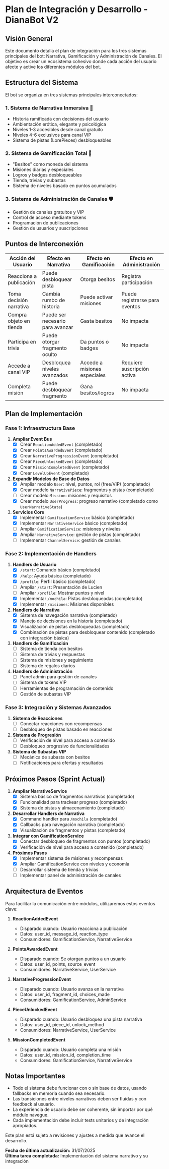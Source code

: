 # Plan de Integración y Desarrollo - DianaBot V2

## Visión General

Este documento detalla el plan de integración para los tres sistemas principales del bot: Narrativa, Gamificación y Administración de Canales. El objetivo es crear un ecosistema cohesivo donde cada acción del usuario afecte y active los diferentes módulos del bot.

## Estructura del Sistema

El bot se organiza en tres sistemas principales interconectados:

### 1. Sistema de Narrativa Inmersiva 📖
- Historia ramificada con decisiones del usuario
- Ambientación erótica, elegante y psicológica
- Niveles 1-3 accesibles desde canal gratuito
- Niveles 4-6 exclusivos para canal VIP
- Sistema de pistas (LorePieces) desbloqueables

### 2. Sistema de Gamificación Total 🎯
- "Besitos" como moneda del sistema
- Misiones diarias y especiales
- Logros y badges desbloqueables
- Tienda, trivias y subastas
- Sistema de niveles basado en puntos acumulados

### 3. Sistema de Administración de Canales 🛡️
- Gestión de canales gratuitos y VIP
- Control de acceso mediante tokens
- Programación de publicaciones
- Gestión de usuarios y suscripciones

## Puntos de Interconexión

| Acción del Usuario | Efecto en Narrativa | Efecto en Gamificación | Efecto en Administración |
|-------------------|---------------------|------------------------|--------------------------|
| Reacciona a publicación | Puede desbloquear pista | Otorga besitos | Registra participación |
| Toma decisión narrativa | Cambia rumbo de historia | Puede activar misiones | Puede registrarse para eventos |
| Compra objeto en tienda | Puede ser necesario para avanzar | Gasta besitos | No impacta |
| Participa en trivia | Puede otorgar fragmento oculto | Da puntos o badges | No impacta |
| Accede a canal VIP | Desbloquea niveles avanzados | Accede a misiones especiales | Requiere suscripción activa |
| Completa misión | Puede desbloquear fragmento | Gana besitos/logros | No impacta |

## Plan de Implementación

### Fase 1: Infraestructura Base

1. **Ampliar Event Bus**
   - [x] Crear `ReactionAddedEvent` (completado)
   - [x] Crear `PointsAwardedEvent` (completado)
   - [x] Crear `NarrativeProgressionEvent` (completado)
   - [x] Crear `PieceUnlockedEvent` (completado)
   - [x] Crear `MissionCompletedEvent` (completado)
   - [x] Crear `LevelUpEvent` (completado)

2. **Expandir Modelos de Base de Datos**
   - [x] Ampliar modelo `User`: nivel, puntos, rol (free/VIP) (completado)
   - [x] Crear modelo `NarrativePiece`: fragmentos y pistas (completado)
   - [ ] Crear modelo `Mission`: misiones y requisitos
   - [x] Crear modelo `UserProgress`: progreso narrativo (completado como `UserNarrativeState`)

3. **Servicios Core**
   - [x] Implementar `GamificationService` básico (completado)
   - [x] Implementar `NarrativeService` básico (completado)
   - [ ] Ampliar `GamificationService`: misiones y niveles
   - [x] Ampliar `NarrativeService`: gestión de pistas (completado)
   - [ ] Implementar `ChannelService`: gestión de canales

### Fase 2: Implementación de Handlers

1. **Handlers de Usuario**
   - [x] `/start`: Comando básico (completado)
   - [x] `/help`: Ayuda básica (completado)
   - [x] `/profile`: Perfil básico (completado)
   - [ ] Ampliar `/start`: Presentación de Lucien
   - [ ] Ampliar `/profile`: Mostrar puntos y nivel
   - [x] Implementar `/mochila`: Pistas desbloqueadas (completado)
   - [x] Implementar `/misiones`: Misiones disponibles

2. **Handlers de Narrativa**
   - [x] Sistema de navegación narrativa (completado)
   - [x] Manejo de decisiones en la historia (completado)
   - [x] Visualización de pistas desbloqueadas (completado)
   - [x] Combinación de pistas para desbloquear contenido (completado con integración básica)

3. **Handlers de Gamificación**
   - [ ] Sistema de tienda con besitos
   - [ ] Sistema de trivias y respuestas
   - [ ] Sistema de misiones y seguimiento
   - [ ] Sistema de regalos diarios

4. **Handlers de Administración**
   - [ ] Panel admin para gestión de canales
   - [ ] Sistema de tokens VIP
   - [ ] Herramientas de programación de contenido
   - [ ] Gestión de subastas VIP

### Fase 3: Integración y Sistemas Avanzados

1. **Sistema de Reacciones**
   - [ ] Conectar reacciones con recompensas
   - [ ] Desbloqueo de pistas basado en reacciones

2. **Sistema de Progresión**
   - [ ] Verificación de nivel para acceso a contenido
   - [ ] Desbloqueo progresivo de funcionalidades

3. **Sistema de Subastas VIP**
   - [ ] Mecánica de subasta con besitos
   - [ ] Notificaciones para ofertas y resultados

## Próximos Pasos (Sprint Actual)

1. **Ampliar NarrativeService**
   - [x] Sistema básico de fragmentos narrativos (completado)
   - [x] Funcionalidad para trackear progreso (completado)
   - [x] Sistema de pistas y almacenamiento (completado)

2. **Desarrollar Handlers de Narrativa**
   - [x] Command handler para `/mochila` (completado)
   - [x] Callbacks para navegación narrativa (completado)
   - [x] Visualización de fragmentos y pistas (completado)

3. **Integrar con GamificationService**
   - [x] Conectar desbloqueo de fragmentos con puntos (completado)
   - [x] Verificación de nivel para acceso a contenido (completado)

4. **Próximos Pasos**
   - [x] Implementar sistema de misiones y recompensas
   - [x] Ampliar GamificationService con niveles y economía
   - [ ] Desarrollar sistema de tienda y trivias
   - [ ] Implementar panel de administración de canales

## Arquitectura de Eventos

Para facilitar la comunicación entre módulos, utilizaremos estos eventos clave:

1. **ReactionAddedEvent**
   - Disparado cuando: Usuario reacciona a publicación
   - Datos: user_id, message_id, reaction_type
   - Consumidores: GamificationService, NarrativeService

2. **PointsAwardedEvent**
   - Disparado cuando: Se otorgan puntos a un usuario
   - Datos: user_id, points, source_event
   - Consumidores: NarrativeService, UserService

3. **NarrativeProgressionEvent**
   - Disparado cuando: Usuario avanza en la narrativa
   - Datos: user_id, fragment_id, choices_made
   - Consumidores: GamificationService, AdminService

4. **PieceUnlockedEvent**
   - Disparado cuando: Usuario desbloquea una pista narrativa
   - Datos: user_id, piece_id, unlock_method
   - Consumidores: NarrativeService, UserService

5. **MissionCompletedEvent**
   - Disparado cuando: Usuario completa una misión
   - Datos: user_id, mission_id, completion_time
   - Consumidores: GamificationService, NarrativeService

## Notas Importantes

- Todo el sistema debe funcionar con o sin base de datos, usando fallbacks en memoria cuando sea necesario.
- Las transiciones entre niveles narrativos deben ser fluidas y con feedback al usuario.
- La experiencia de usuario debe ser coherente, sin importar por qué módulo navegue.
- Cada implementación debe incluir tests unitarios y de integración apropiados.

Este plan está sujeto a revisiones y ajustes a medida que avance el desarrollo.

**Fecha de última actualización:** 31/07/2025  
**Última tarea completada:** Implementación del sistema narrativo y su integración